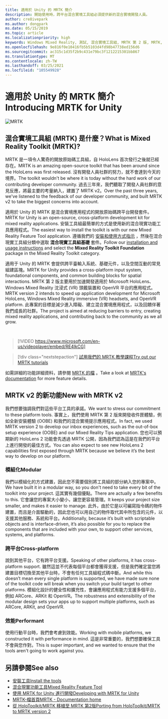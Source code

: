 ```yaml
---
title: 適用於 Unity 的 MRTK 簡介
description: 開始使用時，跨平台混合實境工具組必須提供新的混合實境開發人員。
author: cre8ivepark
ms.author: dongpark
ms.date: 05/15/2019
ms.topic: article
ms.localizationpriority: high
keywords: Windows Mixed Reality, 測試, 混合實境工具組, MRTK 第 2 版, MRTK, 工具, SDK, HoloLens, HoloLens 2, 混合實境頭戴式裝置, windows 混合實境頭戴式裝置, 虛擬實境頭戴式裝置, 跨平台
ms.openlocfilehash: 9e816f0e10416fb5b5103d4fd98b47738ed156d6
ms.sourcegitcommit: ac315c1d35f2b9c431e79bc3f1212215301bb867
ms.translationtype: MT
ms.contentlocale: zh-TW
ms.lasthandoff: 03/25/2021
ms.locfileid: "105549928"
---
```

# <a name="introducing-mrtk-for-unity"></a><span data-ttu-id="3e4ee-104">適用於 Unity 的 MRTK 簡介</span><span class="sxs-lookup"><span data-stu-id="3e4ee-104">Introducing MRTK for Unity</span></span>

![MRTK](../../design/images/MRTK_UX_Hero.png)

## <a name="what-is-mixed-reality-toolkit-mrtk"></a><span data-ttu-id="3e4ee-106">混合實境工具組 (MRTK) 是什麼？</span><span class="sxs-lookup"><span data-stu-id="3e4ee-106">What is Mixed Reality Toolkit (MRTK)?</span></span>

<span data-ttu-id="3e4ee-107">MRTK 是一項令人驚奇的開放原始碼工具組，自 HoloLens 首次發行之後就已經存在。</span><span class="sxs-lookup"><span data-stu-id="3e4ee-107">MRTK is an amazing open-source toolkit that has been around since the HoloLens was first released.</span></span> <span data-ttu-id="3e4ee-108">沒有開發人員社群的努力，就不會達到今天的境界。</span><span class="sxs-lookup"><span data-stu-id="3e4ee-108">The toolkit wouldn't be where it is today without the hard work of our contributing developer community.</span></span> <span data-ttu-id="3e4ee-109">過去三年來，我們聽取了開發人員社群的意見反應，將最主要的考量納入，建置了 MRTK v2。</span><span class="sxs-lookup"><span data-stu-id="3e4ee-109">Over the past three years, we've listened to the feedback of our developer community, and built MRTK v2 to take the biggest concerns into account.</span></span>  

<span data-ttu-id="3e4ee-110">適用於 Unity 的 MRTK 是混合實境應用程式的開放原始碼跨平台開發套件。</span><span class="sxs-lookup"><span data-stu-id="3e4ee-110">MRTK for Unity is an open-source, cross-platform development kit for mixed reality applications.</span></span> <span data-ttu-id="3e4ee-111">安裝工具組最簡單的方式是使用新的混合現實功能工具應用程式。</span><span class="sxs-lookup"><span data-stu-id="3e4ee-111">The easiest way to install the toolkit is with our new Mixed Reality Feature Tool application.</span></span> <span data-ttu-id="3e4ee-112">遵循我們的 [安裝和使用方式指示](welcome-to-mr-feature-tool.md) ，然後在混合現實工具組分類中選取 **混合現實工具組基礎** 套件。</span><span class="sxs-lookup"><span data-stu-id="3e4ee-112">Follow our [installation and usage instructions](welcome-to-mr-feature-tool.md) and select the **Mixed Reality Toolkit Foundation** package in the Mixed Reality Toolkit category.</span></span>

<span data-ttu-id="3e4ee-113">適用于 Unity 的 MRTK 會提供跨平臺輸入系統、基礎元件，以及空間互動的常見組建區塊。</span><span class="sxs-lookup"><span data-stu-id="3e4ee-113">MRTK for Unity provides a cross-platform input system, foundational components, and common building blocks for spatial interactions.</span></span> <span data-ttu-id="3e4ee-114">MRTK 第 2 版主要用於加速開發適用於 Microsoft HoloLens、Windows Mixed Reality 沈浸式 (VR) 頭戴裝置和 OpenVR 平台的應用程式。</span><span class="sxs-lookup"><span data-stu-id="3e4ee-114">MRTK version 2 intends to speed up application development for Microsoft HoloLens, Windows Mixed Reality immersive (VR) headsets, and OpenVR platform.</span></span> <span data-ttu-id="3e4ee-115">此專案的目標是減少進入障礙、建立混合實境應用程式，以及回饋伴著我們成長的社群。</span><span class="sxs-lookup"><span data-stu-id="3e4ee-115">The project is aimed at reducing barriers to entry, creating mixed reality applications, and contributing back to the community as we all grow.</span></span>

<br>

> [!VIDEO https://www.microsoft.com/en-us/videoplayer/embed/RE4IkCG]

> [!div class="nextstepaction"]
> [<span data-ttu-id="3e4ee-116">試用我們的 MRTK 教學課程</span><span class="sxs-lookup"><span data-stu-id="3e4ee-116">Try out our MRTK tutorials</span></span>](tutorials/mr-learning-base-01.md)

<span data-ttu-id="3e4ee-117">如需詳細的功能詳細資料，請參閱 [MRTK 的檔](/windows/mixed-reality/mrtk-unity) 。</span><span class="sxs-lookup"><span data-stu-id="3e4ee-117">Take a look at [MRTK's documentation](/windows/mixed-reality/mrtk-unity) for more feature details.</span></span>

## <a name="new-with-mrtk-v2"></a><span data-ttu-id="3e4ee-118">MRTK v2 的新功能</span><span class="sxs-lookup"><span data-stu-id="3e4ee-118">New with MRTK v2</span></span>

<span data-ttu-id="3e4ee-119">我們想要強調我們對這些平台工具的承諾。</span><span class="sxs-lookup"><span data-stu-id="3e4ee-119">We want to stress our commitment to these platform tools.</span></span>  <span data-ttu-id="3e4ee-120">事實上，我們使用 MRTK 第 2 版來開發收件匣體驗，例如全新安裝體驗 (OOBE) 和我們的混合實境提示應用程式。</span><span class="sxs-lookup"><span data-stu-id="3e4ee-120">In fact, we used MRTK version 2 to develop our inbox experiences, such as the out-of-box setup experience (OOBE) and our Mixed Reality Tips application.</span></span> <span data-ttu-id="3e4ee-121">您也可以預期新的 HoloLens 2 功能會先透過 MRTK 公開，因為我們認為這是在我們的平台上進行開發的最佳方式。</span><span class="sxs-lookup"><span data-stu-id="3e4ee-121">You can also expect to see new HoloLens 2 capabilities first exposed through MRTK because we believe it’s the best way to develop on our platform.</span></span>

### <a name="modular"></a><span data-ttu-id="3e4ee-122">模組化</span><span class="sxs-lookup"><span data-stu-id="3e4ee-122">Modular</span></span>

<span data-ttu-id="3e4ee-123">我們以模組化的方式建置，因此您不需要個別將工具組的部分納入您的專案中。</span><span class="sxs-lookup"><span data-stu-id="3e4ee-123">We have built it in a modular way, so you don't need to take every bit of the toolkit into your project.</span></span>  <span data-ttu-id="3e4ee-124">這其實有幾個優點。</span><span class="sxs-lookup"><span data-stu-id="3e4ee-124">There are actually a few benefits to this.</span></span>  <span data-ttu-id="3e4ee-125">它會讓您的專案大小變小，讓您更容易管理。</span><span class="sxs-lookup"><span data-stu-id="3e4ee-125">It keeps your project size smaller, and makes it easier to manage.</span></span>  <span data-ttu-id="3e4ee-126">此外，由於它是以可編寫指令碼的物件建置，而且是介面驅動的，因此您也可以用自己的物件取代其中所包含的元件，以支援其他服務、系統和平台。</span><span class="sxs-lookup"><span data-stu-id="3e4ee-126">Additionally, because it’s built with scriptable objects and is interface-driven, it’s also possible for you to replace the components that are included with your own, to support other services, systems, and platforms.</span></span>

### <a name="cross-platform"></a><span data-ttu-id="3e4ee-127">跨平台</span><span class="sxs-lookup"><span data-stu-id="3e4ee-127">Cross-platform</span></span>

<span data-ttu-id="3e4ee-128">說到其他平台，它有跨平台支援。</span><span class="sxs-lookup"><span data-stu-id="3e4ee-128">Speaking of other platforms, it has cross-platform support.</span></span>  <span data-ttu-id="3e4ee-129">雖然這並不代表每個平台都會獲得支援，但是我們確定當您將建置目標切換至其他平台時，不會有任何工具組程式碼中斷。</span><span class="sxs-lookup"><span data-stu-id="3e4ee-129">And while this doesn’t mean every single platform is supported, we have made sure none of the toolkit code will break when you switch your build target to other platforms.</span></span>  <span data-ttu-id="3e4ee-130">模組化設計的健全性和擴充性，會讓應用程式有能力支援多個平台，例如 ARCore、ARKit 和 OpenVR。</span><span class="sxs-lookup"><span data-stu-id="3e4ee-130">The robustness and extensibility of the modular design sets your apps up to support multiple platforms, such as ARCore, ARKit, and OpenVR.</span></span>

### <a name="performant"></a><span data-ttu-id="3e4ee-131">效能</span><span class="sxs-lookup"><span data-stu-id="3e4ee-131">Performant</span></span>

<span data-ttu-id="3e4ee-132">使用行動平台時，我們會考慮到效能。</span><span class="sxs-lookup"><span data-stu-id="3e4ee-132">Working with mobile platforms, we constructed it with performance in mind.</span></span>  <span data-ttu-id="3e4ee-133">這是非常重要的，我們想要確保工具不會與您作對。</span><span class="sxs-lookup"><span data-stu-id="3e4ee-133">This is super important, and we wanted to ensure that the tools aren't going to work against you.</span></span>

## <a name="see-also"></a><span data-ttu-id="3e4ee-134">另請參閱</span><span class="sxs-lookup"><span data-stu-id="3e4ee-134">See also</span></span>

* [<span data-ttu-id="3e4ee-135">安裝工具</span><span class="sxs-lookup"><span data-stu-id="3e4ee-135">Install the tools</span></span>](../install-the-tools.md)
* [<span data-ttu-id="3e4ee-136">混合現實功能工具</span><span class="sxs-lookup"><span data-stu-id="3e4ee-136">Mixed Reality Feature Tool</span></span>](welcome-to-mr-feature-tool.md)
* [<span data-ttu-id="3e4ee-137">使用 MRTK for Unity 進行開發</span><span class="sxs-lookup"><span data-stu-id="3e4ee-137">Developing with MRTK for Unity</span></span>](unity-development-overview.md)
* [<span data-ttu-id="3e4ee-138">MRTK-檔首頁</span><span class="sxs-lookup"><span data-stu-id="3e4ee-138">MRTK - Documentation home</span></span>](/windows/mixed-reality/mrtk-unity/)
* [<span data-ttu-id="3e4ee-139">從 HoloToolkit/MRTK 移植至 MRTK 第2版</span><span class="sxs-lookup"><span data-stu-id="3e4ee-139">Porting from HoloToolkit/MRTK to MRTK version 2</span></span>](/windows/mixed-reality/mrtk-unity/updates-deployment/htk-to-mrtk-porting-guide)